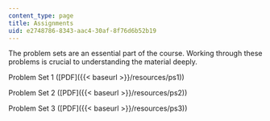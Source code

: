 ```yaml
---
content_type: page
title: Assignments
uid: e2748786-8343-aac4-30af-8f76d6b52b19
---
```


The problem sets are an essential part of the course. Working through these problems is crucial to understanding the material deeply.

Problem Set 1 ([PDF]({{< baseurl >}}/resources/ps1))

Problem Set 2 ([PDF]({{< baseurl >}}/resources/ps2))

Problem Set 3 ([PDF]({{< baseurl >}}/resources/ps3))